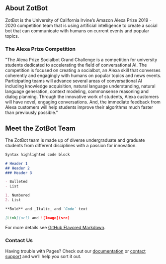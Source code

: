 ## About ZotBot

ZotBot is the University of California Irvine’s Amazon Alexa Prize 2019 - 2020 competition team that is using artificial intelligence to create a social bot that can communicate with humans on current events and popular topics.

### The Alexa Prize Competition

"The Alexa Prize Socialbot Grand Challenge is a competition for university students dedicated to accelerating the field of conversational AI. The competition is focused on creating a socialbot, an Alexa skill that converses coherently and engagingly with humans on popular topics and news events. Participating teams will advance several areas of conversational AI including knowledge acquisition, natural language understanding, natural language generation, context modeling, commonsense reasoning and dialog planning. Through the innovative work of students, Alexa customers will have novel, engaging conversations. And, the immediate feedback from Alexa customers will help students improve their algorithms much faster than previously possible."

## Meet the ZotBot Team

The ZotBot team is made up of diverse undergraduate and graduate students from different disciplines with a passion for innovation. 

```markdown
Syntax highlighted code block

# Header 1
## Header 2
### Header 3

- Bulleted
- List

1. Numbered
2. List

**Bold** and _Italic_ and `Code` text

[Link](url) and ![Image](src)
```

For more details see [GitHub Flavored Markdown](https://guides.github.com/features/mastering-markdown/).



### Contact Us

Having trouble with Pages? Check out our [documentation](https://help.github.com/categories/github-pages-basics/) or [contact support](https://github.com/contact) and we’ll help you sort it out.
